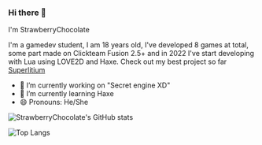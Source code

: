 ### Hi there 👋

I'm StrawberryChocolate

I'm a gamedev student, I am 18 years old, I've developed 8 games at total, some part made on Clickteam Fusion 2.5+ and in 2022 I've start developing with Lua using LOVE2D and Haxe.
Check out my best project so far [Superlitium](https://github.com/Litium-org/SuperLitium)

- 🔭 I’m currently working on "Secret engine XD"
- 🌱 I’m currently learning Haxe
- 😄 Pronouns: He/She

![StrawberryChocolate's GitHub stats](https://github-readme-stats.vercel.app/api?username=doge2dev&show_icons=true&theme=synthwave)

![Top Langs](https://github-readme-stats.vercel.app/api/top-langs/?username=doge2dev&theme=synthwave)
